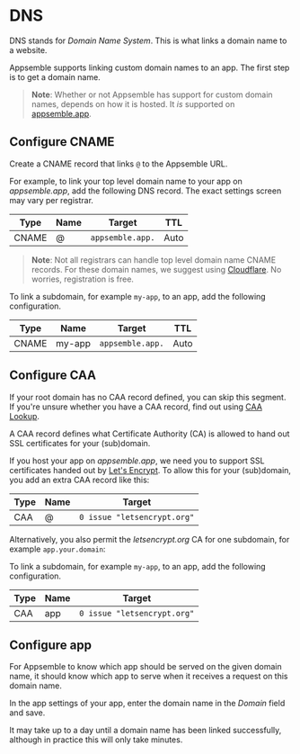 # DNS

DNS stands for _Domain Name System_. This is what links a domain name to a website.

Appsemble supports linking custom domain names to an app. The first step is to get a domain name.

> **Note**: Whether or not Appsemble has support for custom domain names, depends on how it is
> hosted. It _is_ supported on [appsemble.app].

## Configure CNAME

Create a CNAME record that links `@` to the Appsemble URL.

For example, to link your top level domain name to your app on _appsemble.app_, add the following
DNS record. The exact settings screen may vary per registrar.

| Type  | Name | Target           | TTL  |
| ----- | ---- | ---------------- | ---- |
| CNAME | @    | `appsemble.app.` | Auto |

> **Note**: Not all registrars can handle top level domain name CNAME records. For these domain
> names, we suggest using [Cloudflare]. No worries, registration is free.

To link a subdomain, for example `my-app`, to an app, add the following configuration.

| Type  | Name   | Target           | TTL  |
| ----- | ------ | ---------------- | ---- |
| CNAME | my-app | `appsemble.app.` | Auto |

## Configure CAA

If your root domain has no CAA record defined, you can skip this segment.
If you're unsure whether you have a CAA record, find out using [CAA Lookup].

A CAA record defines what Certificate Authority (CA) is allowed to hand out
SSL certificates for your (sub)domain.

If you host your app on _appsemble.app_, we need you to support SSL certificates
handed out by [Let's Encrypt].
To allow this for your (sub)domain, you add an extra CAA record like this:

| Type  | Name | Target                      |
| ----- | ---- | --------------------------- |
| CAA   | @    | `0 issue "letsencrypt.org"` |

Alternatively, you also permit the _letsencrypt.org_ CA for one subdomain,
for example `app.your.domain`:

To link a subdomain, for example `my-app`, to an app, add the following configuration.

| Type  | Name | Target                      |
| ----- | ---- | --------------------------- |
| CAA   | app  | `0 issue "letsencrypt.org"` |

## Configure app

For Appsemble to know which app should be served on the given domain name, it should know which app
to serve when it receives a request on this domain name.

In the app settings of your app, enter the domain name in the _Domain_ field and save.

It may take up to a day until a domain name has been linked successfully, although in practice this
will only take minutes.

[appsemble.app]: https://appsemble.app
[cloudflare]: https://www.cloudflare.com
[CAA Lookup]: https://www.nslookup.io/caa-lookup
[Let's Encrypt]: https://letsencrypt.org
